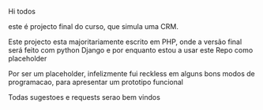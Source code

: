 Hi todos 

este é projecto final do curso, que simula uma CRM.

Este projecto esta majoritariamente escrito em PHP, onde a versão final será feito com python Django e por enquanto estou a usar este Repo como placeholder

Por ser um placeholder, infelizmente fui reckless em alguns bons modos de programacao, para apresentar um prototipo funcional

Todas sugestoes e requests serao bem vindos
